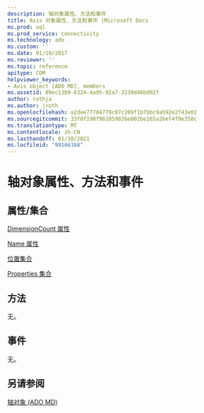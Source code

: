 ```yaml
---
description: 轴对象属性、方法和事件
title: Axis 对象属性、方法和事件 |Microsoft Docs
ms.prod: sql
ms.prod_service: connectivity
ms.technology: ado
ms.custom: ''
ms.date: 01/19/2017
ms.reviewer: ''
ms.topic: reference
apitype: COM
helpviewer_keywords:
- Axis object [ADO MD], members
ms.assetid: 89ec13b9-6324-4a95-92a7-3230d46bd02f
author: rothja
ms.author: jroth
ms.openlocfilehash: a2dee77704779c07c209f1b7bbc9a592e2f43e02
ms.sourcegitcommit: 33f0f190f962059826e002be165a2bef4f9e350c
ms.translationtype: MT
ms.contentlocale: zh-CN
ms.lasthandoff: 01/30/2021
ms.locfileid: "99166168"
---
```

# <a name="axis-object-properties-methods-and-events"></a>轴对象属性、方法和事件
## <a name="propertiescollections"></a>属性/集合  
 [DimensionCount 属性](./dimensioncount-property-ado-md.md)  
  
 [Name 属性](./name-property-ado-md.md)  
  
 [位置集合](./positions-collection-ado-md.md)  
  
 [Properties 集合](../ado-api/properties-collection-ado.md)  
  
## <a name="methods"></a>方法  
 无。  
  
## <a name="events"></a>事件  
 无。  
  
## <a name="see-also"></a>另请参阅  
 [轴对象 (ADO MD)](./axis-object-ado-md.md)